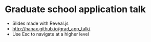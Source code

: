 # Graduate school application talk
* Slides made with Reveal.js
* http://hanax.github.io/grad_app_talk/
* Use Esc to navigate at a higher level
